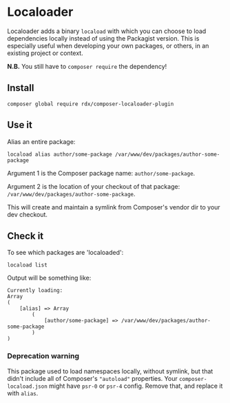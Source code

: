Localoader
===

Localoader adds a binary `locaload` with which you can choose to load dependencies
locally instead of using the Packagist version. This is especially useful when
developing your own packages, or others, in an existing project or context.

**N.B.** You still have to `composer require` the dependency!

## Install

    composer global require rdx/composer-localoader-plugin

## Use it

Alias an entire package:

	locaload alias author/some-package /var/www/dev/packages/author-some-package

Argument 1 is the Composer package name: `author/some-package`.

Argument 2 is the location of your checkout of that package: `/var/www/dev/packages/author-some-package`.

This will create and maintain a symlink from Composer's vendor dir to your dev checkout.

## Check it

To see which packages are 'localoaded':

    locaload list

Output will be something like:

	Currently loading:
	Array
	(
	    [alias] => Array
	        (
				[author/some-package] => /var/www/dev/packages/author-some-package
			)
	)

### Deprecation warning

This package used to load namespaces locally, without symlink, but that didn't include all of
Composer's `"autoload"` properties. Your `composer-locaload.json` might have `psr-0` or `psr-4`
config. Remove that, and replace it with `alias`.
